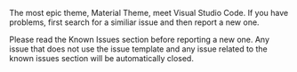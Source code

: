 The most epic theme, Material Theme, meet Visual Studio Code. If you have problems, first search for a similiar issue and then report a new one.

Please read the Known Issues section before reporting a new one. Any issue that does not use the issue template and any issue related to the known issues section will be automatically closed.